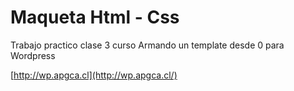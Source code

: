 # Maqueta Html - Css
Trabajo practico clase 3 curso Armando un template desde 0 para Wordpress

[http://wp.apgca.cl](http://wp.apgca.cl/)

